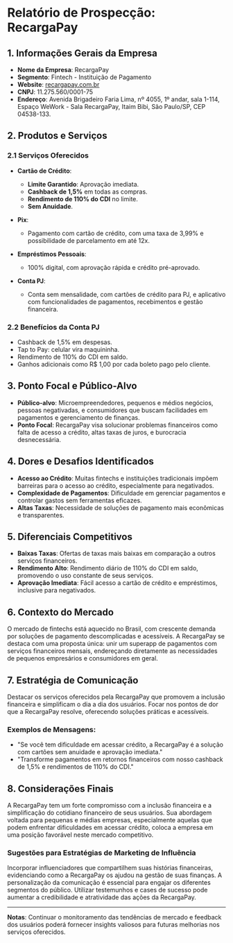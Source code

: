 # Relatório de Prospecção: RecargaPay

## 1. Informações Gerais da Empresa
- **Nome da Empresa**: RecargaPay
- **Segmento**: Fintech - Instituição de Pagamento
- **Website**: [recargapay.com.br](https://recargapay.com.br)
- **CNPJ**: 11.275.560/0001-75
- **Endereço**: Avenida Brigadeiro Faria Lima, nº 4055, 1º andar, sala 1-114, Espaço WeWork - Sala RecargaPay, Itaim Bibi, São Paulo/SP, CEP 04538-133.

## 2. Produtos e Serviços
### 2.1 Serviços Oferecidos
- **Cartão de Crédito**:
  - **Limite Garantido**: Aprovação imediata.
  - **Cashback de 1,5%** em todas as compras.
  - **Rendimento de 110% do CDI** no limite.
  - **Sem Anuidade**.
  
- **Pix**:
  - Pagamento com cartão de crédito, com uma taxa de 3,99% e possibilidade de parcelamento em até 12x.

- **Empréstimos Pessoais**:
  - 100% digital, com aprovação rápida e crédito pré-aprovado.

- **Conta PJ**:
  - Conta sem mensalidade, com cartões de crédito para PJ, e aplicativo com funcionalidades de pagamentos, recebimentos e gestão financeira.

### 2.2 Benefícios da Conta PJ
- Cashback de 1,5% em despesas.
- Tap to Pay: celular vira maquininha.
- Rendimento de 110% do CDI em saldo.
- Ganhos adicionais como R$ 1,00 por cada boleto pago pelo cliente.

## 3. Ponto Focal e Público-Alvo
- **Público-alvo**: Microempreendedores, pequenos e médios negócios, pessoas negativadas, e consumidores que buscam facilidades em pagamentos e gerenciamento de finanças.
- **Ponto Focal**: RecargaPay visa solucionar problemas financeiros como falta de acesso a crédito, altas taxas de juros, e burocracia desnecessária.

## 4. Dores e Desafios Identificados
- **Acesso ao Crédito**: Muitas fintechs e instituições tradicionais impõem barreiras para o acesso ao crédito, especialmente para negativados.
- **Complexidade de Pagamentos**: Dificuldade em gerenciar pagamentos e controlar gastos sem ferramentas eficazes.
- **Altas Taxas**: Necessidade de soluções de pagamento mais econômicas e transparentes.

## 5. Diferenciais Competitivos
- **Baixas Taxas**: Ofertas de taxas mais baixas em comparação a outros serviços financeiros.
- **Rendimento Alto**: Rendimento diário de 110% do CDI em saldo, promovendo o uso constante de seus serviços.
- **Aprovação Imediata**: Fácil acesso a cartão de crédito e empréstimos, inclusive para negativados.

## 6. Contexto do Mercado
O mercado de fintechs está aquecido no Brasil, com crescente demanda por soluções de pagamento descomplicadas e acessíveis. A RecargaPay se destaca com uma proposta única: unir um superapp de pagamentos com serviços financeiros mensais, endereçando diretamente as necessidades de pequenos empresários e consumidores em geral.

## 7. Estratégia de Comunicação
Destacar os serviços oferecidos pela RecargaPay que promovem a inclusão financeira e simplificam o dia a dia dos usuários. Focar nos pontos de dor que a RecargaPay resolve, oferecendo soluções práticas e acessíveis.
### Exemplos de Mensagens:
- "Se você tem dificuldade em acessar crédito, a RecargaPay é a solução com cartões sem anuidade e aprovação imediata."
- "Transforme pagamentos em retornos financeiros com nosso cashback de 1,5% e rendimentos de 110% do CDI."

## 8. Considerações Finais
A RecargaPay tem um forte compromisso com a inclusão financeira e a simplificação do cotidiano financeiro de seus usuários. Sua abordagem voltada para pequenas e médias empresas, especialmente aquelas que podem enfrentar dificuldades em acessar crédito, coloca a empresa em uma posição favorável neste mercado competitivo.

### Sugestões para Estratégias de Marketing de Influência
Incorporar influenciadores que compartilhem suas histórias financeiras, evidenciando como a RecargaPay os ajudou na gestão de suas finanças. A personalização da comunicação é essencial para engajar os diferentes segmentos do público. Utilizar testemunhos e cases de sucesso pode aumentar a credibilidade e atratividade das ações da RecargaPay.

---

**Notas**: Continuar o monitoramento das tendências de mercado e feedback dos usuários poderá fornecer insights valiosos para futuras melhorias nos serviços oferecidos.